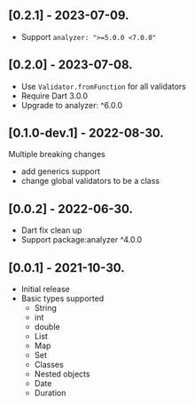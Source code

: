 ## [0.2.1] - 2023-07-09.

* Support `analyzer: ">=5.0.0 <7.0.0"`

## [0.2.0] - 2023-07-08.

* Use `Validator.fromFunction` for all validators
* Require Dart 3.0.0
* Upgrade to analyzer: ^6.0.0

## [0.1.0-dev.1] - 2022-08-30.

Multiple breaking changes

* add generics support
* change global validators to be a class

## [0.0.2] - 2022-06-30.

* Dart fix clean up
* Support package:analyzer ^4.0.0

## [0.0.1] - 2021-10-30.

* Initial release
* Basic types supported
  * String
  * int
  * double
  * List
  * Map
  * Set
  * Classes
  * Nested objects
  * Date
  * Duration
